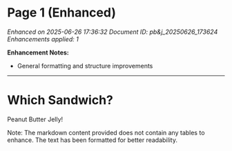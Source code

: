 # Page 1 (Enhanced)

*Enhanced on 2025-06-26 17:36:32*
*Document ID: pb&j_20250626_173624*
*Enhancements applied: 1*

**Enhancement Notes:**
- General formatting and structure improvements

---

# Which Sandwich?

Peanut Butter Jelly!

Note: The markdown content provided does not contain any tables to enhance. The text has been formatted for better readability.
